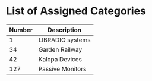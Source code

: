 # List of Assigned Categories

| Number | Description |
| ------ | ----------- |
| 1 | LIBRADIO systems |
| 34 | Garden Railway |
| 42 | Kalopa Devices |
| 127 | Passive Monitors |
